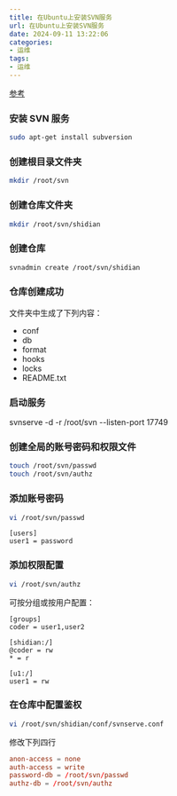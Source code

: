 ```yaml
---
title: 在Ubuntu上安装SVN服务
url: 在Ubuntu上安装SVN服务
date: 2024-09-11 13:22:06
categories:
- 运维
tags:
- 运维
---
```


[参考](https://www.cnblogs.com/xiaostudy/p/11374100.html)

### 安装 SVN 服务

```bash
sudo apt-get install subversion
```

<!-- more -->

### 创建根目录文件夹

```bash
mkdir /root/svn
```

### 创建仓库文件夹

```bash
mkdir /root/svn/shidian
```

### 创建仓库

```bash
svnadmin create /root/svn/shidian
```

### 仓库创建成功

文件夹中生成了下列内容：
- conf
- db
- format
- hooks
- locks
- README.txt

### 启动服务

svnserve -d -r /root/svn --listen-port 17749

### 创建全局的账号密码和权限文件

```bash
touch /root/svn/passwd
touch /root/svn/authz
```

### 添加账号密码

```bash
vi /root/svn/passwd
```

```text passwd
[users]
user1 = password
```

### 添加权限配置

```bash
vi /root/svn/authz
```

可按分组或按用户配置：

```text authz
[groups]
coder = user1,user2

[shidian:/]
@coder = rw
* = r

[u1:/]
user1 = rw
```

### 在仓库中配置鉴权

```bash
vi /root/svn/shidian/conf/svnserve.conf
```

修改下列四行

```conf svnserve.conf
anon-access = none
auth-access = write
password-db = /root/svn/passwd
authz-db = /root/svn/authz
```